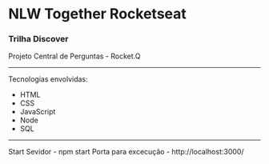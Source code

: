 # NLW Together Rocketseat

### Trilha Discover
Projeto Central de Perguntas - Rocket.Q

------------
Tecnologias envolvidas:
- HTML
- CSS
- JavaScript
- Node
- SQL

------------
Start Sevidor - npm start
Porta para excecução - http://localhost:3000/